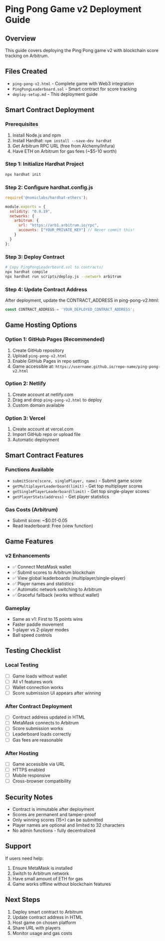 # Ping Pong Game v2 Deployment Guide

## Overview
This guide covers deploying the Ping Pong game v2 with blockchain score tracking on Arbitrum.

## Files Created
- `ping-pong-v2.html` - Complete game with Web3 integration
- `PingPongLeaderboard.sol` - Smart contract for score tracking
- `deploy-setup.md` - This deployment guide

## Smart Contract Deployment

### Prerequisites
1. Install Node.js and npm
2. Install Hardhat: `npm install --save-dev hardhat`
3. Get Arbitrum RPC URL (free from Alchemy/Infura)
4. Have ETH on Arbitrum for gas fees (~$5-10 worth)

### Step 1: Initialize Hardhat Project
```bash
npx hardhat init
```

### Step 2: Configure hardhat.config.js
```javascript
require('@nomiclabs/hardhat-ethers');

module.exports = {
  solidity: "0.8.19",
  networks: {
    arbitrum: {
      url: "https://arb1.arbitrum.io/rpc",
      accounts: ["YOUR_PRIVATE_KEY"] // Never commit this!
    }
  }
};
```

### Step 3: Deploy Contract
```bash
# Copy PingPongLeaderboard.sol to contracts/
npx hardhat compile
npx hardhat run scripts/deploy.js --network arbitrum
```

### Step 4: Update Contract Address
After deployment, update the CONTRACT_ADDRESS in ping-pong-v2.html:
```javascript
const CONTRACT_ADDRESS = 'YOUR_DEPLOYED_CONTRACT_ADDRESS';
```

## Game Hosting Options

### Option 1: GitHub Pages (Recommended)
1. Create GitHub repository
2. Upload `ping-pong-v2.html`
3. Enable GitHub Pages in repo settings
4. Game accessible at: `https://username.github.io/repo-name/ping-pong-v2.html`

### Option 2: Netlify
1. Create account at netlify.com
2. Drag and drop `ping-pong-v2.html` to deploy
3. Custom domain available

### Option 3: Vercel
1. Create account at vercel.com
2. Import GitHub repo or upload file
3. Automatic deployment

## Smart Contract Features

### Functions Available
- `submitScore(score, singlePlayer, name)` - Submit game score
- `getMultiplayerLeaderboard(limit)` - Get top multiplayer scores
- `getSinglePlayerLeaderboard(limit)` - Get top single-player scores
- `getPlayerStats(address)` - Get player statistics

### Gas Costs (Arbitrum)
- Submit score: ~$0.01-0.05
- Read leaderboard: Free (view function)

## Game Features

### v2 Enhancements
- ✅ Connect MetaMask wallet
- ✅ Submit scores to Arbitrum blockchain
- ✅ View global leaderboards (multiplayer/single-player)
- ✅ Player names and statistics
- ✅ Automatic network switching to Arbitrum
- ✅ Graceful fallback (works without wallet)

### Gameplay
- Same as v1: First to 15 points wins
- Faster paddle movement
- 1-player vs 2-player modes
- Ball speed controls

## Testing Checklist

### Local Testing
- [ ] Game loads without wallet
- [ ] All v1 features work
- [ ] Wallet connection works
- [ ] Score submission UI appears after winning

### After Contract Deployment
- [ ] Contract address updated in HTML
- [ ] MetaMask connects to Arbitrum
- [ ] Score submission works
- [ ] Leaderboard loads correctly
- [ ] Gas fees are reasonable

### After Hosting
- [ ] Game accessible via URL
- [ ] HTTPS enabled
- [ ] Mobile responsive
- [ ] Cross-browser compatibility

## Security Notes

- Contract is immutable after deployment
- Scores are permanent and tamper-proof
- Only winning scores (15+) can be submitted
- Player names are optional and limited to 32 characters
- No admin functions - fully decentralized

## Support

If users need help:
1. Ensure MetaMask is installed
2. Switch to Arbitrum network
3. Have small amount of ETH for gas
4. Game works offline without blockchain features

## Next Steps

1. Deploy smart contract to Arbitrum
2. Update contract address in HTML
3. Host game on chosen platform
4. Share URL with players
5. Monitor usage and gas costs